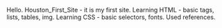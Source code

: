 Hello.
Houston_First_Site - it is my first site. 
Learning HTML - basic tags, lists, tables, img.
Learning CSS - basic selectors, fonts.
Used references.

